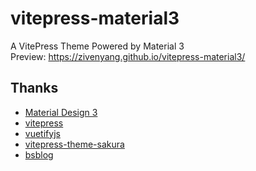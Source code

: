 # vitepress-material3
A VitePress Theme Powered by Material 3    
Preview: https://zivenyang.github.io/vitepress-material3/

## Thanks  
- [Material Design 3](https://m3.material.io/)
- [vitepress](https://github.com/vuejs/vitepress)
- [vuetifyjs](https://vuetifyjs.com/en/)
- [vitepress-theme-sakura](https://github.com/flaribbit/vitepress-theme-sakura)
- [bsblog](https://github.com/bsdayo/bsblog)
